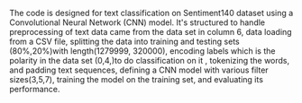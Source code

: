 The code is designed for text classification on Sentiment140 dataset
using a Convolutional Neural Network (CNN) model. It's structured to 
handle preprocessing of text data came from the data set in column 6, 
data loading from a CSV file, splitting the data into training and testing 
sets (80%,20%)with length(1279999, 320000), encoding labels which is
the polarity in the data set (0,4,)to do classification on it , tokenizing the 
words, and padding text sequences, defining a CNN model with various 
filter sizes(3,5,7), training the model on the training set, and evaluating 
its performance.

